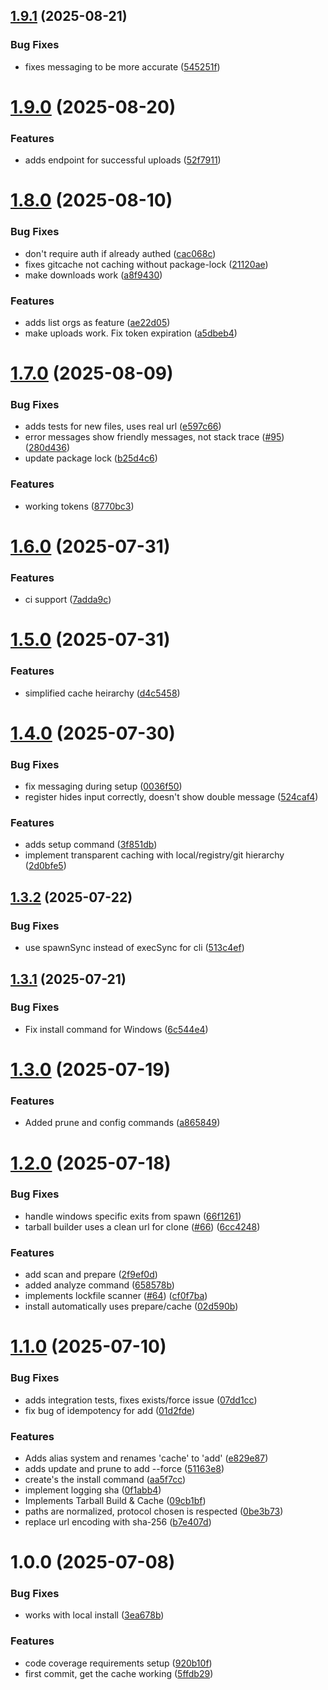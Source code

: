 ## [1.9.1](https://github.com/grata-labs/gitcache-cli/compare/v1.9.0...v1.9.1) (2025-08-21)


### Bug Fixes

* fixes messaging to be more accurate ([545251f](https://github.com/grata-labs/gitcache-cli/commit/545251ffd227a0897f357f09dff8e9ae48a5adae))

# [1.9.0](https://github.com/grata-labs/gitcache-cli/compare/v1.8.0...v1.9.0) (2025-08-20)


### Features

* adds endpoint for successful uploads ([52f7911](https://github.com/grata-labs/gitcache-cli/commit/52f79110315d4c70046ecf1f61395a63b070fa05))

# [1.8.0](https://github.com/grata-labs/gitcache-cli/compare/v1.7.0...v1.8.0) (2025-08-10)


### Bug Fixes

* don't require auth if already authed ([cac068c](https://github.com/grata-labs/gitcache-cli/commit/cac068c072bcfe3c65225bf9a6089f389e217e68))
* fixes gitcache not caching without package-lock ([21120ae](https://github.com/grata-labs/gitcache-cli/commit/21120ae0b6fc9664ec6d14f318b429bdeb42e085))
* make downloads work ([a8f9430](https://github.com/grata-labs/gitcache-cli/commit/a8f943001cadc6f2d574ac304d3bca1994625a32))


### Features

* adds list orgs as feature ([ae22d05](https://github.com/grata-labs/gitcache-cli/commit/ae22d054f6a3a488bbf5b847cde22baf61de72f6))
* make uploads work. Fix token expiration ([a5dbeb4](https://github.com/grata-labs/gitcache-cli/commit/a5dbeb40ddee1cd1f364e710809700e74546a74e))

# [1.7.0](https://github.com/grata-labs/gitcache-cli/compare/v1.6.0...v1.7.0) (2025-08-09)


### Bug Fixes

* adds tests for new files, uses real url ([e597c66](https://github.com/grata-labs/gitcache-cli/commit/e597c66edff753b945508adc8004ba1525e6bb7d))
* error messages show friendly messages, not stack trace ([#95](https://github.com/grata-labs/gitcache-cli/issues/95)) ([280d436](https://github.com/grata-labs/gitcache-cli/commit/280d4364babc5afd34847199b2c58dffee703e5b))
* update package lock ([b25d4c6](https://github.com/grata-labs/gitcache-cli/commit/b25d4c6a8243deb48565cddcfdb58e4390a3f2a0))


### Features

* working tokens ([8770bc3](https://github.com/grata-labs/gitcache-cli/commit/8770bc36a476f178fd00c80f908894ae8f1ffa45))

# [1.6.0](https://github.com/grata-labs/gitcache-cli/compare/v1.5.0...v1.6.0) (2025-07-31)


### Features

* ci support ([7adda9c](https://github.com/grata-labs/gitcache-cli/commit/7adda9c1abc8c4ba916beac7d6150f9b94bc4247))

# [1.5.0](https://github.com/grata-labs/gitcache-cli/compare/v1.4.0...v1.5.0) (2025-07-31)


### Features

* simplified cache heirarchy ([d4c5458](https://github.com/grata-labs/gitcache-cli/commit/d4c5458355b7732b305bf61f57f0d555ecadb6b8))

# [1.4.0](https://github.com/grata-labs/gitcache-cli/compare/v1.3.2...v1.4.0) (2025-07-30)


### Bug Fixes

* fix messaging during setup ([0036f50](https://github.com/grata-labs/gitcache-cli/commit/0036f50b45a0820a0107a4c89ef9063b92a7df0b))
* register hides input correctly, doesn't show double message ([524caf4](https://github.com/grata-labs/gitcache-cli/commit/524caf4d2364980a00b9220a45ae8ce19f30b191))


### Features

* adds setup command ([3f851db](https://github.com/grata-labs/gitcache-cli/commit/3f851db6b838cbda3ef948ceffe99ce2bc59f488))
* implement transparent caching with local/registry/git hierarchy ([2d0bfe5](https://github.com/grata-labs/gitcache-cli/commit/2d0bfe5bc41c825b84af56ba001544ea74580e55))

## [1.3.2](https://github.com/grata-labs/gitcache-cli/compare/v1.3.1...v1.3.2) (2025-07-22)


### Bug Fixes

* use spawnSync instead of execSync for cli ([513c4ef](https://github.com/grata-labs/gitcache-cli/commit/513c4ef62c1c11441fd0476d0dd828c3e39a2cb1))

## [1.3.1](https://github.com/grata-labs/gitcache-cli/compare/v1.3.0...v1.3.1) (2025-07-21)


### Bug Fixes

* Fix install command for Windows ([6c544e4](https://github.com/grata-labs/gitcache-cli/commit/6c544e4fcfae49e3c14a03fa8bc38976511c9481))

# [1.3.0](https://github.com/grata-labs/gitcache-cli/compare/v1.2.0...v1.3.0) (2025-07-19)


### Features

* Added prune and config commands ([a865849](https://github.com/grata-labs/gitcache-cli/commit/a8658497daa39ebc5b960f9734bfa58ed09805bf))

# [1.2.0](https://github.com/grata-labs/gitcache-cli/compare/v1.1.0...v1.2.0) (2025-07-18)


### Bug Fixes

* handle windows specific exits from spawn ([66f1261](https://github.com/grata-labs/gitcache-cli/commit/66f12618e462753fb8d1c851185634f4ac65264b))
* tarball builder uses a clean url for clone ([#66](https://github.com/grata-labs/gitcache-cli/issues/66)) ([6cc4248](https://github.com/grata-labs/gitcache-cli/commit/6cc4248a175bc923b1f137c7369e19a527d5417c))


### Features

* add scan and prepare ([2f9ef0d](https://github.com/grata-labs/gitcache-cli/commit/2f9ef0d1e06ea39a5f9e5238443330e421a01b8d))
* added analyze command ([658578b](https://github.com/grata-labs/gitcache-cli/commit/658578b474cf70c032412b0840b0ca17dba6ccb9))
* implements lockfile scanner ([#64](https://github.com/grata-labs/gitcache-cli/issues/64)) ([cf0f7ba](https://github.com/grata-labs/gitcache-cli/commit/cf0f7bafa9623c30bb7b0714430a2e968a5bc487))
* install automatically uses prepare/cache ([02d590b](https://github.com/grata-labs/gitcache-cli/commit/02d590b61e50f8f69ba4184bd59d6e9f1dbef90d))

# [1.1.0](https://github.com/grata-labs/gitcache-cli/compare/v1.0.0...v1.1.0) (2025-07-10)


### Bug Fixes

* adds integration tests, fixes exists/force issue ([07dd1cc](https://github.com/grata-labs/gitcache-cli/commit/07dd1cc9a54a64d4fe82d2e9807d344a47cd3863))
* fix bug of idempotency for add ([01d2fde](https://github.com/grata-labs/gitcache-cli/commit/01d2fde843c11d0b2b3af7baa4e3ad2d7597c6b6))


### Features

* Adds alias system and renames 'cache' to 'add' ([e829e87](https://github.com/grata-labs/gitcache-cli/commit/e829e8707ec60ae51a1a78a3ce37ae205bc6af4c))
* adds update and prune to add --force ([51163e8](https://github.com/grata-labs/gitcache-cli/commit/51163e845141c012efce4e90c7ef20b46633a9d5))
* create's the install command ([aa5f7cc](https://github.com/grata-labs/gitcache-cli/commit/aa5f7ccd950cb96a159cc3f7fe9eb22f3e8f024c))
* implement logging sha ([0f1abb4](https://github.com/grata-labs/gitcache-cli/commit/0f1abb4aad39bd246e56fc2ae087940de74c71d9))
* Implements Tarball Build & Cache ([09cb1bf](https://github.com/grata-labs/gitcache-cli/commit/09cb1bfdfa797b2663998d8daa1581a47b8b7945))
* paths are normalized, protocol chosen is respected ([0be3b73](https://github.com/grata-labs/gitcache-cli/commit/0be3b733c4e04dd4d1ff07bfd6240d5388c13f82))
* replace url encoding with sha-256 ([b7e407d](https://github.com/grata-labs/gitcache-cli/commit/b7e407d702ffd6aa1a68dddf3025651e1eac1d4d))

# 1.0.0 (2025-07-08)


### Bug Fixes

* works with local install ([3ea678b](https://github.com/grata-labs/gitcache-cli/commit/3ea678bd1c5293e1e04f4b28db7249f54bd173f3))


### Features

* code coverage requirements setup ([920b10f](https://github.com/grata-labs/gitcache-cli/commit/920b10fe4d1dba67271bd9551b600a383d33163b))
* first commit, get the cache working ([5ffdb29](https://github.com/grata-labs/gitcache-cli/commit/5ffdb29bb68b16bd100b64e2f0110dc9c63b34e1))

